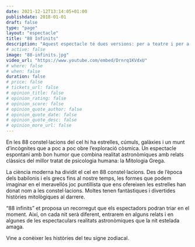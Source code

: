 ```yaml
---
date: 2021-12-12T13:14:05+01:00
publishdate: 2018-01-01
draft: false
type: "page"
layout: "espectacle"
title: "88 Infinits"
description: "Aquest espectacle té dues versions: per a teatre i per a Planetari"
# active: false
image: "88-infinits.jpg"
video_url: "https://www.youtube.com/embed/Drnrq1KVdxU"
# where: false
# when: false
duration: false
# price: false
# tickets_url: false
# opinion_title: false
# opinion_rating: false
# opinion_score: false
# opinion_quote_author: false
# opinion_quote_date: false
# opinion_quote_desc: false
# opinion_more_url: false
---
```


En les 88 constel·lacions del cel hi ha estrelles, cúmuls, galàxies i un munt d’incògnites que a poc a poc obre l’exploració còsmica. Un espectacle espontani amb bon humor que combina realitat astronòmiques amb relats clàssics del millor tratat de psicologia humana: la Mitologia Grega.

La ciència moderna ha dividit el cel en 88 constel·lacions. Des de l’època dels babilonis i els grecs fins al nostre temps, les formes que podem imaginar en el meravellós joc puntillista que ens ofereixen les estrelles han donat nom a les constel·lacions. Moltes tenen fantàstiques i divertides històries mitològiques al darrere.

“88 infinits” et proposa un recorregut que els espectadors podran triar en el moment. Així, on cada nit serà diferent, entrarem en alguns relats i en algunes de les espectaculars realitats astronòmiques que la nit estelada amaga.

Vine a conèixer les històries del teu signe zodiacal.
